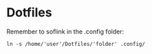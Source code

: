 # Dotfiles
Remember to soflink in the .config folder:

```
ln -s /home/'user'/Dotfiles/'folder' .config/
```
